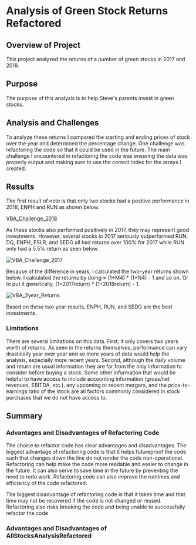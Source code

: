 # Analysis of Green Stock Returns Refactored

## Overview of Project
This project analyzed the returns of a number of green stocks in 2017 and 2018.

## Purpose
The purpose of this analysis is to help Steve's parents invest in green stocks. 

## Analysis and Challenges
To analyze these returns I compared the starting and ending prices of stock over the year and determined the percentage change. One challenge was refactoring the code so that it could be used in the future.  The main challenge I encountered in refactoring the code was ensuring the data was properly output and making sure to use the correct index for the arrays I created. 

## Results
The first result of note is that only two stocks had a positive performance in 2018, ENPH and RUN as shown below.

[VBA_Challenge_2018](https://user-images.githubusercontent.com/109701875/184050036-8d81e0c9-6a4f-4765-b1ba-1779e7d36880.png)

As these stocks also performed positively in 2017, they may represent good investments. However, several stocks in 2017 seriously outperformed RUN. DQ, ENPH, FSLR, and SEDG all had returns over 100% for 2017 while RUN only had a 5.5% return as seen below. 

![VBA_Challenge_2017](https://user-images.githubusercontent.com/109701875/184050342-81c5b157-b40d-4509-957f-e9b64c95e9da.png)

Because of the difference in years, I calculated the two-year returns shown below. I calculated the returns by doing = (1+M4) * (1+N4) - 1 and so on. Or to put it generically, (1+2017return) * (1+2018return) - 1. 

![VBA_2year_Returns](https://user-images.githubusercontent.com/109701875/184050682-e26284d7-19a5-43da-aeb4-3f18524afea3.png)

Based on these two year results, ENPH, RUN, and SEDG are the best investments. 

### Limitations

There are several limitations on this data. First, it only covers two years worth of returns. As seen in the returns themselves, performance can vary drastically year over year and so more years of data would help the analysis, especially more recent years. Second, although the daily volume and return are usual information they are far from the only information to consider before buying a stock. Some other information that would be helpful to have access to include accounting information (gross/net revenues, EBITDA, etc.), any upcoming or recent mergers, and the price-to-earnings ratio of the stock are all factors commonly considered in stock purchases that we do not have access to. 

## Summary

### Advantages and Disadvantages of Refactoring Code

The choice to refactor code has clear advantages and disadvantages. The biggest advantage of refactoring code is that it helps futureproof the code such that changes down the line do not render the code non-operational. Refactoring can help make the code more readable and easier to change in the future. It can also serve to save time in the future by preventing the need to redo work. Refactoring code can also improve the runtimes and efficiency of the code refactored. 

The biggest disadvantage of refactoring code is that it takes time and that time may not be recovered if the code is not changed or reused. Refactoring also risks breaking the code and being unable to successfully refactor the code

### Advantages and Disadvantages of AllStocksAnalysisRefactored

